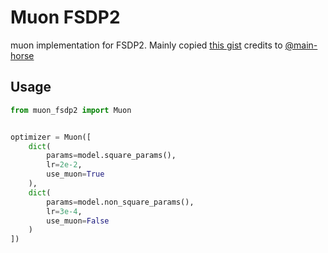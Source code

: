 # Muon FSDP2

muon implementation for FSDP2. Mainly copied [this gist](https://gist.github.com/main-horse/7314170780e36f7443d1926418d75823) credits to [@main-horse](https://github.com/main-horse)

## Usage

```python
from muon_fsdp2 import Muon


optimizer = Muon([
    dict(
        params=model.square_params(),
        lr=2e-2,
        use_muon=True
    ),
    dict(
        params=model.non_square_params(),
        lr=3e-4,
        use_muon=False
    )
])

```
